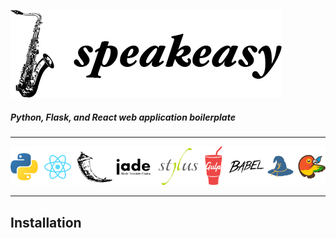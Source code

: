 ![speakeasy](speakeasy.png)

##### Python, Flask, and React web application boilerplate

---

![Built Using:](built_using.png)

---

## Installation

